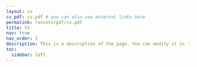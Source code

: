 ```yaml
---
layout: cv
cv_pdf: cv.pdf # you can also use external links here
permalink: /assets/pdf/cv.pdf
title: CV
nav: true
nav_order: 3
description: This is a description of the page. You can modify it in '_pages/cv.md'. You can also change or remove the top pdf download button.
toc:
  sidebar: left
---
```

